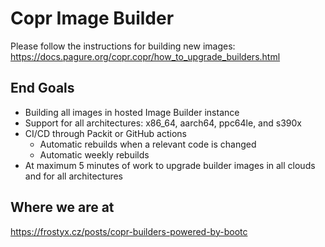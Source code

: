# Copr Image Builder

Please follow the instructions for building new images:
https://docs.pagure.org/copr.copr/how_to_upgrade_builders.html


## End Goals

- Building all images in hosted Image Builder instance
- Support for all architectures: x86_64, aarch64, ppc64le, and s390x
- CI/CD through Packit or GitHub actions
    - Automatic rebuilds when a relevant code is changed
    - Automatic weekly rebuilds
- At maximum 5 minutes of work to upgrade builder images in all clouds and for
  all architectures


## Where we are at

https://frostyx.cz/posts/copr-builders-powered-by-bootc
